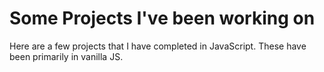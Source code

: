 # Some Projects I've been working on

Here are a few projects that I have completed in JavaScript. These have been primarily in vanilla JS. 
